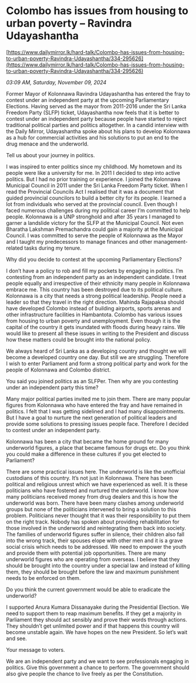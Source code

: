 # Colombo has issues from housing to urban poverty – Ravindra Udayashantha

[https://www.dailymirror.lk/hard-talk/Colombo-has-issues-from-housing-to-urban-poverty-Ravindra-Udayashantha/334-295626](https://www.dailymirror.lk/hard-talk/Colombo-has-issues-from-housing-to-urban-poverty-Ravindra-Udayashantha/334-295626)

*03:09 AM, Saturday, November 09, 2024*

Former Mayor of Kolonnawa Ravindra Udayashantha has entered the fray to contest under an independent party at the upcoming Parliamentary Elections. Having served as the mayor from 2011-2016 under the Sri Lanka Freedom Party (SLFP) ticket, Udayashantha now feels that it is better to contest under an independent party because people have started to reject traditional political parties and politics altogether. In a candid interview with the Daily Mirror, Udayashantha spoke about his plans to develop Kolonnawa as a hub for commercial activities and his solutions to put an end to the drug menace and the underworld.

Tell us about your journey in politics.

I was inspired to enter politics since my childhood. My hometown and its people were like a university for me. In 2011 I decided to step into active politics. But I had no prior training or experience. I joined the Kolonnawa Municipal Council in 2011 under the Sri Lanka Freedom Party ticket. When I read the Provincial Councils Act I realised that it was a document that guided provincial councilors to build a better city for its people. I learned a lot from individuals who served at the provincial council. Even though I faced numerous challenges during my political career I’m committed to help people. Kolonnawa is a UNP stronghold and after 35 years I managed to garner a landslide victory for the SLFP at the Municipal Council. Not even Bharatha Lakshman Premachandra could gain a majority at the Municipal Council. I was committed to serve the people of Kolonnawa as the Mayor and I taught my predecessors to manage finances and other management-related tasks during my tenure.

Why did you decide to contest at the upcoming Parliamentary Elections?

I don’t have a policy to rob and fill my pockets by engaging in politics. I’m contesting from an independent party as an independent candidate. I treat people equally and irrespective of their ethnicity many people in Kolonnawa embrace me. This country has been destroyed due to its political culture. Kolonnawa is a city that needs a strong political leadership. People need a leader so that they travel in the right direction. Mahinda Rajapaksa should have developed Colombo instead of building airports, sports arenas and other infrastructure facilities in Hambantota. Colombo has various issues from housing to urban poverty and unemployment. Even though it is the capital of the country it gets inundated with floods during heavy rains. We would like to present all these issues in writing to the President and discuss how these matters could be brought into the national policy.

We always heard of Sri Lanka as a developing country and thought we will become a developed country one day. But still we are struggling. Therefore I wish to enter Parliament and form a strong political party and work for the people of Kolonnawa and Colombo district.

You said you joined politics as an SLFPer. Then why are you contesting under an independent party this time?

Many major political parties invited me to join them. There are many popular figures from Kolonnawa who have entered the fray and have remained in politics. I felt that I was getting sidelined and I had many disappointments. But I have a goal to nurture the next generation of political leaders and provide some solutions to pressing issues people face. Therefore I decided to contest under an independent party.

Kolonnawa has been a city that became the home ground for many underworld figures, a place that became famous for drugs etc. Do you think you could make a difference in these cultures if you get elected to Parliament?

There are some practical issues here. The underworld is like the unofficial custodians of this country. It’s not just in Kolonnawa. There has been political and religious unrest which we have experienced as well. It is these politicians who have fostered and nurtured the underworld. I know how many politicians received money from drug dealers and this is how the underworld was born. There have been many clashes among underworld groups but none of the politicians intervened to bring a solution to this problem. Politicians never thought that it was their responsibility to put them on the right track. Nobody has spoken about providing rehabilitation for those involved in the underworld and reintegrating them back into society. The families of underworld figures suffer in silence, their children also fall into the wrong track, their spouses elope with other men and it is a grave social crisis which needs to be addressed. We need to empower the youth and provide them with potential job opportunities. There are many underworld figures who are operating from overseas. I believe that they should be brought into the country under a special law and instead of killing them, they should be brought before the law and maximum punishment needs to be enforced on them.

Do you think the current government would be able to eradicate the underworld?

I supported Anura Kumara Dissanayake during the Presidential Election. We need to support them to reap maximum benefits. If they get a majority in Parliament they should act sensibly and prove their words through actions. They shouldn’t get unlimited power and if that happens this country will become unstable again. We have hopes on the new President. So let’s wait and see.

Your message to voters.

We are an independent party and we want to see professionals engaging in politics. Give this government a chance to perform. The government should also give people the chance to live freely as per the Constitution.


